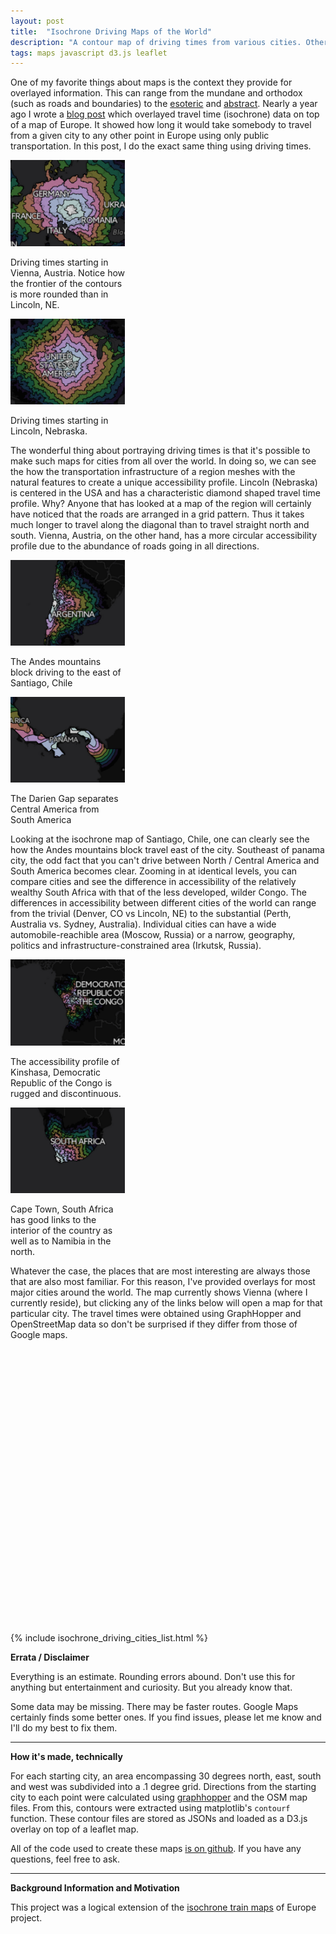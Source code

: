 ```yaml
---
layout: post
title:  "Isochrone Driving Maps of the World"
description: "A contour map of driving times from various cities. Otherwise known as an isochrone map."
tags: maps javascript d3.js leaflet 
---
```

<meta charset="utf-8"> 

<meta property="og:image"
    content="/img/isochrone-driving-distances/vienna.png" />

<img itemprop="image" src="/img/isochrone-driving-distances/itemprop.jpg" style='display:none' width=150 height=100>

One of my favorite things about maps is the context they provide for overlayed
information. This can range from the mundane and orthodox (such as roads and
boundaries) to the [esoteric](http://imgur.com/NpUXT2e) and
[abstract](https://atlasofprejudice.com/tearing-europe-apart-10d01e876eab#.vs8s28r1r).
Nearly a year ago I wrote a [blog
post](http://emptypipes.org/2015/05/20/europe-isochrone-map/) which overlayed
travel time (isochrone) data on top of a map of Europe. It showed how long it
would take somebody to travel from a given city to any other point in Europe
using only public transportation. In this post, I do the exact same thing using
driving times.

<div class="wp-caption alignright" style="width: 183px"> 
<a href="/supp/isochrone_driving/vienna"><img
src="/img/isochrone-driving-distances/vienna.png" width="183"/> </a>
<p
class="wp-caption-text">Driving times starting in Vienna, Austria. Notice how
the frontier of the contours is more rounded than in Lincoln, NE.</p> </div>
<div class="wp-caption alignright" style="width: 183px"> 
<a href="/supp/isochrone_driving/lincoln"><img
src="/img/isochrone-driving-distances/lincoln.png" width="183"/></a> 
<p class="wp-caption-text">Driving times starting in Lincoln, Nebraska.</p> </div>

<p>
The wonderful thing about portraying driving times is that it's possible to
make such maps for cities from all over the world. In doing so, we can see the
how the transportation infrastructure of a region meshes with the natural
features to create a unique accessibility profile. Lincoln (Nebraska) is
centered in the USA and has a characteristic diamond shaped travel time
profile. Why? Anyone that has looked at a map of the region will certainly have
noticed that the roads are arranged in a grid pattern. Thus it takes much
longer to travel along the diagonal than to travel straight north and south.
Vienna, Austria, on the other hand, has a more circular accessibility profile
due to the abundance of roads going in all directions.
</p>

<div class="wp-caption alignleft" style="width: 183px">
<a href="/supp/isochrone_driving/santiago"><img src="/img/isochrone-driving-distances/santiago.png" width="183"/></a>
<p class="wp-caption-text">The Andes mountains block driving to the east of Santiago, Chile</p>
</div>
<div class="wp-caption alignleft" style="width: 183px">
<a href="/supp/isochrone_driving/panama_city"><img src="/img/isochrone-driving-distances/panama-city.png" width="183"/></a>
<p class="wp-caption-text">The Darien Gap separates Central America from South America</p>
</div>


Looking at the isochrone map of Santiago, Chile, one can clearly see the how
the Andes mountains block travel east of the city. Southeast of panama city,
the odd fact that you can't drive between North / Central America and South
America becomes clear. Zooming in at identical levels, you can compare cities
and see the difference in accessibility of the relatively wealthy South Africa
with that of the less developed, wilder Congo. The differences in accessibility
between different cities of the world can range from the trivial (Denver, CO vs
Lincoln, NE) to the substantial (Perth, Australia vs. Sydney, Australia).
Individual cities can have a wide automobile-reachible area (Moscow, Russia) or
a narrow, geography, politics and infrastructure-constrained area (Irkutsk,
Russia).

<div class="wp-caption alignright" style="width: 183px">
<a href="/supp/isochrone_driving/kinshasa"><img src="/img/isochrone-driving-distances/kinshasa.png" width="183"/></a>
<p class="wp-caption-text">The accessibility profile of Kinshasa, Democratic Republic of the Congo is rugged and discontinuous. </p>
</div>
<div class="wp-caption alignright" style="width: 183px">
<a href="/supp/isochrone_driving/cape_town"><img src="/img/isochrone-driving-distances/cape-town.png" width="183"/></a>
<p class="wp-caption-text">Cape Town, South Africa has good links to the interior of the country as well as to Namibia in the north.</p>
</div>

<link rel="stylesheet" href="/css/leaflet.css">
<script src="/js/leaflet.js"></script>
<script src="/js/isochrone_driving_map.js"></script>
<script src="/js/cubehelix.js"></script>
<script src="/js/tile.stamen.js"></script>

Whatever the case, the places that are most interesting are always those that
are also most familiar. For this reason, I've provided overlays for most major
cities around the world. The map currently shows Vienna (where I currently
reside), but clicking any of the links below will open a map for that
particular city. The travel times were obtained using GraphHopper and
OpenStreetMap data so don't be surprised if they differ from those of Google
maps.

<div id="isochroneDrivingMap" style="height: 400px; width: 550px;"></div>
<div id="isochroneDrivingMapLegend" style="height: 40px; width: 550px;"></div>

<script type="text/javascript">
        drawIsochroneMap(48.200, 16.3666, '/jsons/isochrone_driving_contours/vienna.json');
        </script>

{% include isochrone_driving_cities_list.html %}


<b>Errata / Disclaimer</b>
<br>

Everything is an estimate. Rounding errors abound. Don't use this for anything
but entertainment and curiosity. But you already know that.

Some data may be missing. There may be faster routes. Google Maps certainly
finds some better ones.  If you find issues, please let me know and I'll do my
best to fix them.

<hr>
<b>How it's made, technically</b>

For each starting city, an area encompassing 30 degrees north, east, south and
west was subdivided into a .1 degree grid. Directions from the starting city to
each point were calculated using
[graphhopper](https://github.com/graphhopper/graphhopper/) and the OSM map
files. From this, contours were extracted using matplotlib's `contourf`
function. These contour files are stored as JSONs and loaded as a D3.js
overlay on top of a leaflet map.

All of the code used to create these maps [is on
github](https://github.com/pkerpedjiev/roadway_routing). If you have any
questions, feel free to ask.  
<hr>
<b>Background Information and Motivation</b>

This project was a logical extension of the [isochrone train
maps](/2015/05/20/europe-isochrone-map/) of Europe project. 
